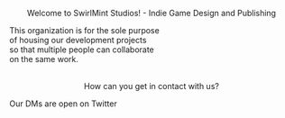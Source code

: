 <p align="center">
Welcome to SwirlMint Studios! - Indie Game Design and Publishing
</p>
This organization is for the sole purpose<br>
of housing our development projects<br>
so that multiple people can collaborate<br>
on the same work.<br>
<br>
<p align="center">
How can you get in contact with us?
</p>
Our DMs are open on Twitter<br>

